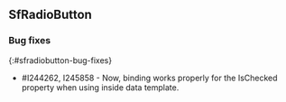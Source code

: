 ## SfRadioButton

### Bug fixes
{:#sfradiobutton-bug-fixes}

* \#I244262, I245858 - Now, binding works properly for the IsChecked property when using inside data template.